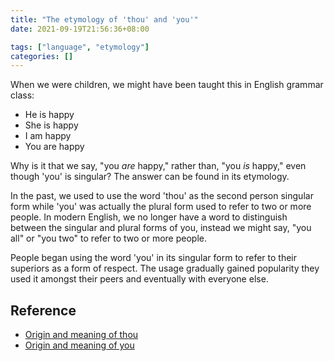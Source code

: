```yaml
---
title: "The etymology of 'thou' and 'you'"
date: 2021-09-19T21:56:36+08:00

tags: ["language", "etymology"]
categories: []
---
```


When we were children, we might have been taught this in English grammar class:

- He is happy
- She is happy
- I am happy
- You are happy

Why is it that we say, "you *are* happy," rather than, "you *is* happy," even though 'you' is singular? The answer can be found in its etymology. 

In the past, we used to use the word 'thou' as the second person singular form while 'you' was actually the plural form used to refer to two or more people. In modern English, we no longer have a word to distinguish between the singular and plural forms of you, instead we might say, "you all" or "you two" to refer to two or more people.

People began using the word 'you' in its singular form to refer to their superiors as a form of respect. The usage gradually gained popularity  they used it amongst their peers and eventually with everyone else.

## Reference

- [Origin and meaning of thou](https://www.etymonline.com/word/thou)
- [Origin and meaning of you](https://www.etymonline.com/word/you)
